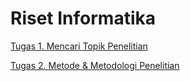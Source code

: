 # Riset Informatika

[Tugas 1. Mencari Topik Penelitian](https://github.com/rahmadanu/riset-informatika/tree/main/tugas1)

[Tugas 2. Metode & Metodologi Penelitian](https://github.com/rahmadanu/riset-informatika/tree/main/tugas2)